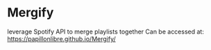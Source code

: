 # Mergify
leverage Spotify API to merge playlists together
Can be accessed at: https://papillonlibre.github.io/Mergify/
